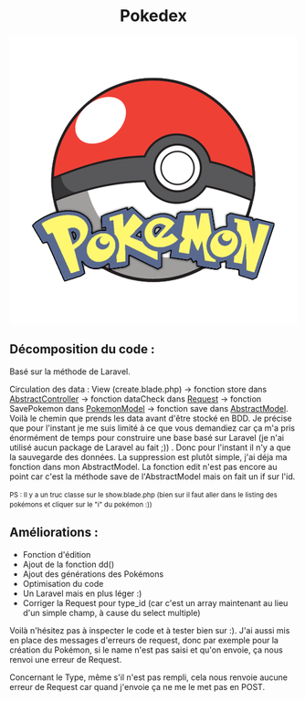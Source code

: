 <h1 align="center">Pokedex</h1>

![img_readme](./webroot/img/pokedex.png)

## Décomposition du code : 

Basé sur la méthode de Laravel. 

Circulation des data : View (create.blade.php) -> fonction store dans 
<a href="core/AbstractController.php">AbstractController</a>  -> 
fonction dataCheck dans <a href="core/Request.php">Request</a> ->
fonction SavePokemon dans <a href="models/PokemonModel.php">PokemonModel</a> ->
fonction save dans <a href="core/AbstractModel.php">AbstractModel</a>. Voilà le chemin 
que prends les data avant d'être stocké en BDD. Je précise que pour l'instant je me suis limité à ce que vous demandiez
car ça m'a pris énormément de temps pour construire une base basé sur Laravel (je n'ai utilisé aucun package de Laravel au fait ;))
. Donc pour l'instant il n'y a que la sauvegarde des données. La suppression est plutôt simple, j'ai déja ma fonction dans mon AbstractModel.
La fonction edit n'est pas encore au point car c'est la méthode save de l'AbstractModel mais on fait un if sur l'id.

<small>PS : Il y a un truc classe sur le show.blade.php (bien sur il faut aller dans le listing des pokémons et cliquer sur le "i" du pokémon :))</small>

## Améliorations : 

- Fonction d'édition
- Ajout de la fonction dd()
- Ajout des générations des Pokémons
- Optimisation du code
- Un Laravel mais en plus léger :)
- Corriger la Request pour type_id (car c'est un array maintenant au lieu d'un simple champ, à cause du select multiple)

Voilà n'hésitez pas à inspecter le code et à tester bien sur :). J'ai aussi mis en place
des messages d'erreurs de request, donc par exemple pour la création du Pokémon, si le name n'est pas saisi et qu'on
envoie, ça nous renvoi une erreur de Request.

Concernant le Type, même s'il n'est pas rempli, cela nous renvoie aucune erreur de Request car quand j'envoie ça ne me le met pas en POST.


